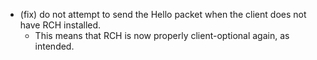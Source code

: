 - (fix) do not attempt to send the Hello packet when the client does not have RCH installed. 
  - This means that RCH is now properly client-optional again, as intended.
